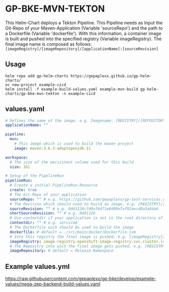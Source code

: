 # GP-BKE-MVN-TEKTON

This Helm-Chart deploys a Tekton Pipeline. This Pipeline needs as Input the Git-Repo of your Maven-Application (Variable 'sourceRepo') and the path to a Dockerfile (Variable 'dockerfile'). With this information, a container image is built and pushed into the specified registry (Variable imageRegistry). The final image name is composed as follows: ```[imageRegistry]/[imageRepository]/[applicationName]:[sourceRevision]```

## Usage

```helm repo add gp-helm-charts https://gepaplexx.github.io/gp-helm-charts/```  
```oc new-project example-cicd```  
```helm install -f example-build-values.yaml example-mvn-build gp-helm-charts/gp-bke-mvn-tekton -n example-cicd```

## values.yaml

```yaml
# Defines the name of the image, e.g. Imagename: [REGISTRY]/[REPOSITORY]/[applicationName]:[TAG]
applicationName: ""

pipeline:
  mvn:
    # This image which is used to build the maven project
    image: maven:3.6.3-adoptopenjdk-11

workspace:
  # The size of the persistent volume used for this build
  size: 1Gi

# Setup of the PipelineRun
pipelineRun:
  # Create a initial PipelineRun-Resource
  create: true
  # The Git-Repo of your application 
  sourceRepo: "" # e.g. https://github.com/gepaplexx/gp-test-services.git
  # The Revision which should used to build an image, e.g. [REGISTRY]/[REPOSITORY]/[APPLICATIONNAME]:[sourceRevision]
  sourceRevision: "" # e.g. 0d41126cfd0af6471e8d09e7af92aecd0a3a84a6
  shortSourceRevision: "" # e.g. 0d41126
  # Use contextdir if your application is not in the root directory of the specified repository
  contextdir: "" # e.g. serviceA
  # The Dockerfile wich should be used to build the image
  dockerfile: # default = ./src/main/docker/Dockerfile.jvm
  # Into this registry the final image is pushed, e.g. [imageRegistry]/[REPOSITORY]/[APPLICATIONNAME]:[TAG]
  imageRegistry: image-registry.openshift-image-registry.svc.cluster.local:5000
  # The Repositry into wich the final image gets pushed, e.g. [REGISTRY]/[imageRepository]/[APPLICATIONNAME]:[TAG]
  imageRepository: # default = Release.Namespace
```

## Example values.yml

https://raw.githubusercontent.com/gepaplexx/gp-bke/develop/example-values/mega-zep-backend-build-values.yaml 